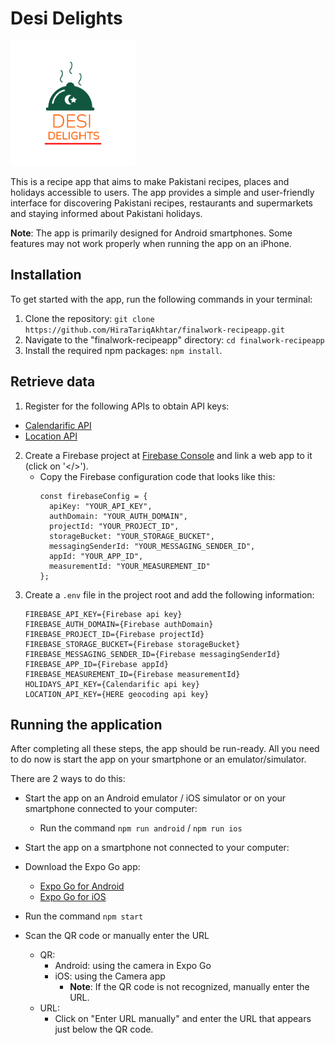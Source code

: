 # Desi Delights
<img src="./assets/recipeApp/icon.png" alt="App Logo" width="200">

This is a recipe app that aims to make Pakistani recipes, places and holidays accessible to users. The app provides a simple and user-friendly interface for discovering Pakistani recipes, restaurants and supermarkets and staying informed about Pakistani holidays. 

**Note**: The app is primarily designed for Android smartphones. Some features may not work properly when running the app on an iPhone.

## Installation

To get started with the app, run the following commands in your terminal:

1. Clone the repository: `git clone https://github.com/HiraTariqAkhtar/finalwork-recipeapp.git`
2. Navigate to the "finalwork-recipeapp" directory: `cd finalwork-recipeapp`
3. Install the required npm packages: `npm install`.
  
## Retrieve data

1. Register for the following APIs to obtain API keys:
  - [Calendarific API](https://calendarific.com/api-documentation)
  - [Location API](https://developer.here.com/documentation/geocoding-search-api/dev_guide/topics/quick-start.html)
2. Create a Firebase project at [Firebase Console](https://console.firebase.google.com/u/0/) and link a web app to it (click on '</>').
   - Copy the Firebase configuration code that looks like this:
     ```
     const firebaseConfig = {
       apiKey: "YOUR_API_KEY",
       authDomain: "YOUR_AUTH_DOMAIN",
       projectId: "YOUR_PROJECT_ID",
       storageBucket: "YOUR_STORAGE_BUCKET",
       messagingSenderId: "YOUR_MESSAGING_SENDER_ID",
       appId: "YOUR_APP_ID",
       measurementId: "YOUR_MEASUREMENT_ID"
     };
     ```
3. Create a `.env` file in the project root and add the following information:
    ```
    FIREBASE_API_KEY={Firebase api key}
    FIREBASE_AUTH_DOMAIN={Firebase authDomain}
    FIREBASE_PROJECT_ID={Firebase projectId}
    FIREBASE_STORAGE_BUCKET={Firebase storageBucket}
    FIREBASE_MESSAGING_SENDER_ID={Firebase messagingSenderId}
    FIREBASE_APP_ID={Firebase appId}
    FIREBASE_MEASUREMENT_ID={Firebase measurementId}
    HOLIDAYS_API_KEY={Calendarific api key}
    LOCATION_API_KEY={HERE geocoding api key}
    ```

## Running the application
After completing all these steps, the app should be run-ready. All you need to do now is start the app on your smartphone or an emulator/simulator.

There are 2 ways to do this:
- Start the app on an Android emulator / iOS simulator or on your smartphone connected to your computer:
  - Run the command `npm run android` / `npm run ios`

- Start the app on a smartphone not connected to your computer:
- Download the Expo Go app:
  - [Expo Go for Android](https://play.google.com/store/apps/details?id=host.exp.exponent)
  - [Expo Go for iOS](https://apps.apple.com/us/app/expo-go/id982107779)
- Run the command `npm start`
- Scan the QR code or manually enter the URL
   - QR:
     - Android: using the camera in Expo Go
     - iOS: using the Camera app
       - **Note**: If the QR code is not recognized, manually enter the URL.
   - URL: 
     - Click on "Enter URL manually" and enter the URL that appears just below the QR code.
